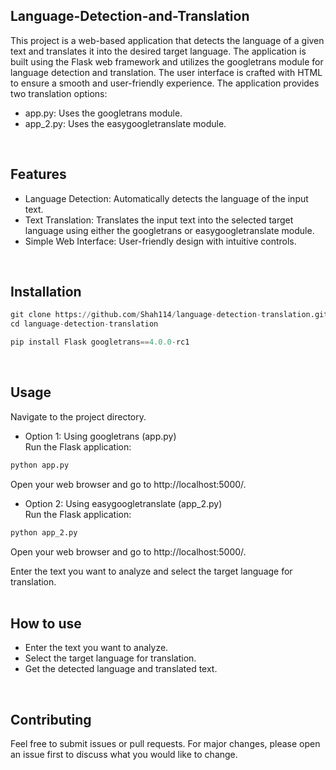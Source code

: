 ## Language-Detection-and-Translation
This project is a web-based application that detects the language of a given text and translates it into the desired target language. The application is built using the Flask web framework and utilizes the googletrans module for language detection and translation. The user interface is crafted with HTML to ensure a smooth and user-friendly experience. The application provides two translation options: <br/>
* app.py: Uses the googletrans module.
* app_2.py: Uses the easygoogletranslate module. <br/>
<br/>

## Features
* Language Detection: Automatically detects the language of the input text.
* Text Translation: Translates the input text into the selected target language using either the googletrans or easygoogletranslate module.
* Simple Web Interface: User-friendly design with intuitive controls. <br/>
<br/>

## Installation

```python
git clone https://github.com/Shah114/language-detection-translation.git
cd language-detection-translation

pip install Flask googletrans==4.0.0-rc1
```
<br/>

## Usage
Navigate to the project directory. <br/>
* Option 1: Using googletrans (app.py) <br/>
Run the Flask application: <br/>
```bash
python app.py
```
Open your web browser and go to http://localhost:5000/. 
<br/>

* Option 2: Using easygoogletranslate (app_2.py) <br/>
Run the Flask application: <br/>
```bash
python app_2.py
```
Open your web browser and go to http://localhost:5000/. <br/>

Enter the text you want to analyze and select the target language for translation. <br/>
<br/>

## How to use
* Enter the text you want to analyze.
* Select the target language for translation.
* Get the detected language and translated text. <br/>
<br/>

## Contributing
Feel free to submit issues or pull requests. For major changes, please open an issue first to discuss what you would like to change. <br/>
<br/>






